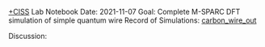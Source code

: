 [+CISS](+CISS.md) Lab Notebook
Date: 2021-11-07
Goal: Complete M-SPARC DFT simulation of simple quantum wire
Record of Simulations:
[carbon_wire_out](carbon_wire_out.md)
                                                                           

Discussion:
